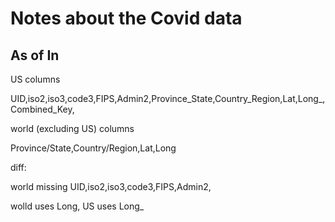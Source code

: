 # Notes about the Covid data

## As of In 

US columns

UID,iso2,iso3,code3,FIPS,Admin2,Province_State,Country_Region,Lat,Long_,Combined_Key,

world (excluding US) columns

Province/State,Country/Region,Lat,Long

diff:

world missing UID,iso2,iso3,code3,FIPS,Admin2,

wolld uses Long, US uses Long_

